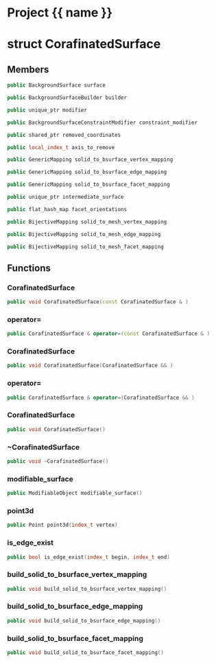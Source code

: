 <script setup>
import {useRoute} from 'vitepress'
const {path} = useRoute()
const tokens = path.split('/')
const words = tokens[2].split('-');
for (let i = 0; i < words.length; i++) {
    words[i] = words[i].charAt(0).toUpperCase() + words[i].slice(1);
    words[i] = words[i].replace('geode', 'Geode')
}
const name = words.join('-');
</script>
# Project {{ name }}

# struct CorafinatedSurface


## Members

```cpp
public BackgroundSurface surface

```

```cpp
public BackgroundSurfaceBuilder builder

```

```cpp
public unique_ptr modifier

```

```cpp
public BackgroundSurfaceConstraintModifier constraint_modifier

```

```cpp
public shared_ptr removed_coordinates

```

```cpp
public local_index_t axis_to_remove

```

```cpp
public GenericMapping solid_to_bsurface_vertex_mapping

```

```cpp
public GenericMapping solid_to_bsurface_edge_mapping

```

```cpp
public GenericMapping solid_to_bsurface_facet_mapping

```

```cpp
public unique_ptr intermediate_surface

```

```cpp
public flat_hash_map facet_orientations

```

```cpp
public BijectiveMapping solid_to_mesh_vertex_mapping

```

```cpp
public BijectiveMapping solid_to_mesh_edge_mapping

```

```cpp
public BijectiveMapping solid_to_mesh_facet_mapping

```



## Functions

### CorafinatedSurface

```cpp
public void CorafinatedSurface(const CorafinatedSurface & )
```


### operator=

```cpp
public CorafinatedSurface & operator=(const CorafinatedSurface & )
```


### CorafinatedSurface

```cpp
public void CorafinatedSurface(CorafinatedSurface && )
```


### operator=

```cpp
public CorafinatedSurface & operator=(CorafinatedSurface && )
```


### CorafinatedSurface

```cpp
public void CorafinatedSurface()
```


### ~CorafinatedSurface

```cpp
public void ~CorafinatedSurface()
```


### modifiable_surface

```cpp
public ModifiableObject modifiable_surface()
```


### point3d

```cpp
public Point point3d(index_t vertex)
```


### is_edge_exist

```cpp
public bool is_edge_exist(index_t begin, index_t end)
```


### build_solid_to_bsurface_vertex_mapping

```cpp
public void build_solid_to_bsurface_vertex_mapping()
```


### build_solid_to_bsurface_edge_mapping

```cpp
public void build_solid_to_bsurface_edge_mapping()
```


### build_solid_to_bsurface_facet_mapping

```cpp
public void build_solid_to_bsurface_facet_mapping()
```




